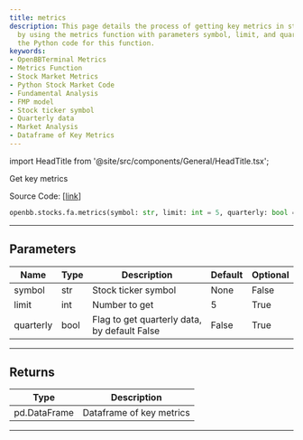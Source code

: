```yaml
---
title: metrics
description: This page details the process of getting key metrics in stock market
  by using the metrics function with parameters symbol, limit, and quarterly. It includes
  the Python code for this function.
keywords:
- OpenBBTerminal Metrics
- Metrics Function
- Stock Market Metrics
- Python Stock Market Code
- Fundamental Analysis
- FMP model
- Stock ticker symbol
- Quarterly data
- Market Analysis
- Dataframe of Key Metrics
---
```


import HeadTitle from '@site/src/components/General/HeadTitle.tsx';

<HeadTitle title="stocks.fa.metrics - Reference | OpenBB SDK Docs" />

Get key metrics

Source Code: [[link](https://github.com/OpenBB-finance/OpenBB/tree/main/openbb_terminal/stocks/fundamental_analysis/fmp_model.py#L421)]

```python
openbb.stocks.fa.metrics(symbol: str, limit: int = 5, quarterly: bool = False)
```

---

## Parameters

| Name | Type | Description | Default | Optional |
| ---- | ---- | ----------- | ------- | -------- |
| symbol | str | Stock ticker symbol | None | False |
| limit | int | Number to get | 5 | True |
| quarterly | bool | Flag to get quarterly data, by default False | False | True |


---

## Returns

| Type | Description |
| ---- | ----------- |
| pd.DataFrame | Dataframe of key metrics |
---
